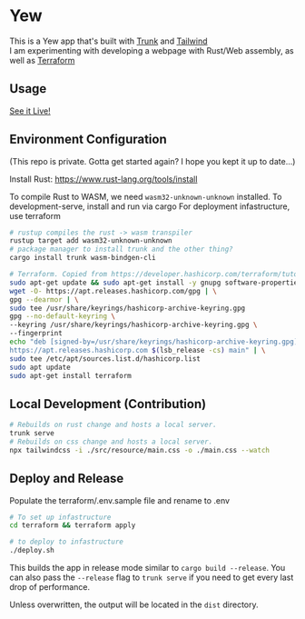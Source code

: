 # Yew
This is a Yew app that's built with [Trunk] and [Tailwind]  
I am experimenting with developing a webpage with Rust/Web assembly, as well as [Terraform]

## Usage

[See it Live!][mywebsite]

## Environment Configuration
(This repo is private. Gotta get started again? I hope you kept it up to date...)

Install Rust: <https://www.rust-lang.org/tools/install>

To compile Rust to WASM, we need `wasm32-unknown-unknown` installed.
To development-serve, install and run via cargo
For deployment infastructure, use terraform

```bash
# rustup compiles the rust -> wasm transpiler
rustup target add wasm32-unknown-unknown
# package manager to install trunk and the other thing?
cargo install trunk wasm-bindgen-cli

# Terraform. Copied from https://developer.hashicorp.com/terraform/tutorials/aws-get-started/install-cli
sudo apt-get update && sudo apt-get install -y gnupg software-properties-common
wget -O- https://apt.releases.hashicorp.com/gpg | \
gpg --dearmor | \
sudo tee /usr/share/keyrings/hashicorp-archive-keyring.gpg
gpg --no-default-keyring \
--keyring /usr/share/keyrings/hashicorp-archive-keyring.gpg \
--fingerprint
echo "deb [signed-by=/usr/share/keyrings/hashicorp-archive-keyring.gpg] \
https://apt.releases.hashicorp.com $(lsb_release -cs) main" | \
sudo tee /etc/apt/sources.list.d/hashicorp.list
sudo apt update
sudo apt-get install terraform
```

## Local Development (Contribution)

```bash
# Rebuilds on rust change and hosts a local server.
trunk serve
# Rebuilds on css change and hosts a local server.
npx tailwindcss -i ./src/resource/main.css -o ./main.css --watch
```

## Deploy and Release
Populate the terraform/.env.sample file and rename to .env

```sh
# To set up infastructure
cd terraform && terraform apply

# to deploy to infastructure
./deploy.sh
```

This builds the app in release mode similar to `cargo build --release`.
You can also pass the `--release` flag to `trunk serve` if you need to get every last drop of performance.

Unless overwritten, the output will be located in the `dist` directory.

[trunk]: https://github.com/thedodd/trunk
[tailwind]: https://github.com/tailwindlabs/tailwindcss
[terraform]: https://github.com/hashicorp/terraform
[mywebsite]: https://AndrewTung.com/